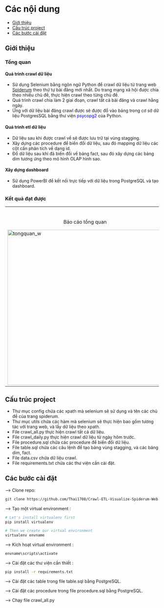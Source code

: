 # Các nội dung
- [Giới thiệu](#Giới-thiệu)
- [Cấu trúc project](#Cấu-trúc-project)
- [Các bước cài đặt](#Các-bước-cài-đặt)

## Giới thiệu
### Tổng quan
#### Quá trình crawl dữ liệu
- Sử dụng Selenium bằng ngôn ngữ Python để crawl dữ liệu từ trang web [Spiderum](https://spiderum.com/?sort=hot&page_idx=1) theo thứ tự bài đăng mới nhất. Do trang mạng xã hội được chia theo nhiều
chủ đề, thực hiện crawl theo từng chủ đề.
- Quá trình crawl chia làm 2 giai đoạn, crawl tất cả bài đăng và crawl hằng ngày.
- Ứng với dữ liệu bài đăng crawl được sẽ được đổ vào bảng trong cơ sở dữ liệu PostgresSQL bằng thư viện <span style="color: blue;">psycopg2</span> của Python.

#### Quá trình etl dữ liệu
- Dữ liệu sau khi được crawl về sẽ được lưu trữ tại vùng stagging.
- Xây dựng các procedure để biến đổi dữ liệu, sau đó mapping dữ liệu các cột cần phân tích về dạng id.
- Đổ dữ liệu sau khi đã biến đổi về bảng fact, sau đó xây dựng các bảng dim tương ứng theo mô hình OLAP hình sao.

#### Xây dựng dashboard
- Sử dụng PowerBI để kết nối trực tiếp với dữ liệu trong PostgreSQL và tạo dashboard.

### Kết quả đạt được
<table width="100%"> 
<tr>
<td width="50%">      
&nbsp; 
<br>
<p align="center">
  Báo cáo tổng quan
</p>
<img width="508" alt="tongquan_w" src="https://github.com/user-attachments/assets/7e00061b-d8de-49ba-bbe0-a70e8c1c3434">
</td> 
<td width="50%">
<br>
<p align="center">
  Báo cáo hoạt động
</p>
<img width="509" alt="hoatdong_w" src="https://github.com/user-attachments/assets/e9fb22ab-c9cc-4d88-9d80-bf9c27e4c9a9">
</td>
</table>

## Cấu trúc project
- Thư mục config chứa các xpath mà selenium sẽ sử dụng và tên các chủ đề của trang spiderum.
- Thư mục utils chứa các hàm mà selenium sẽ thực hiện bao gồm tương tác với trang web, và lấy dữ liệu theo xpath.
- File crawl_all.py thực hiện crawl tất cả dữ liệu.
- File crawl_daily.py thực hiện crawl dữ liệu từ ngày hôm trước.
- File procedure.sql chứa các procedure để biến đổi dữ liệu.
- File table.sql chứa các câu lệnh để tạo bảng vùng stagging, và các bảng dim, fact.
- File data.csv chứa dữ liệu crawl.
- File requirements.txt chứa các thư viện cần cài đặt.

## Các bước cài đặt
--> Clone repo:
```bash
git clone https://github.com/Thai1708/Crawl-ETL-Visualize-Spiderum-Web.git

```

--> Tạo một virtual environment :
```bash
# Let's install virtualenv first
pip install virtualenv

# Then we create our virtual environment
virtualenv envname

```

--> Kích hoạt virtual environment :
```bash
envname\scripts\activate

```

--> Cài đặt các thư viện cần thiết :
```bash
pip install -r requirements.txt

```
--> Cài đặt các table trong file table.sql bằng PostgreSQL.

--> Cài đặt các procedure trong file procedure.sql bằng PostgreSQL.

--> Chạy file crawl_all.py
